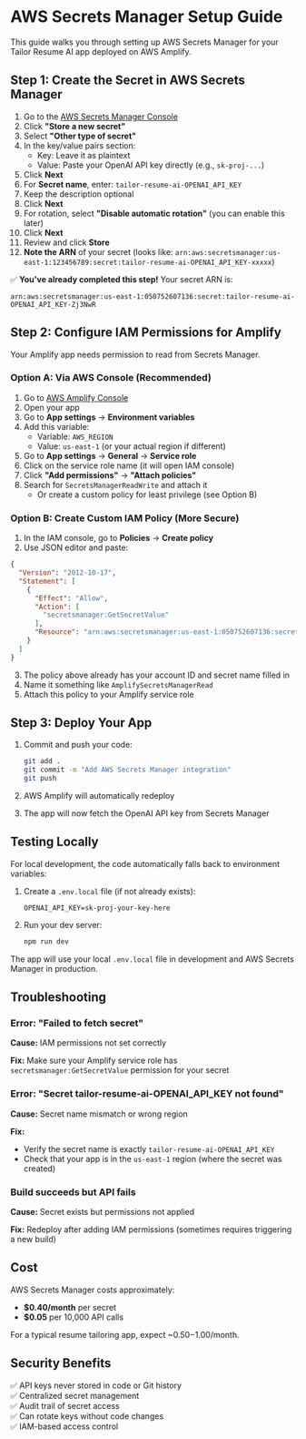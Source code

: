 # AWS Secrets Manager Setup Guide

This guide walks you through setting up AWS Secrets Manager for your Tailor Resume AI app deployed on AWS Amplify.

## Step 1: Create the Secret in AWS Secrets Manager

1. Go to the [AWS Secrets Manager Console](https://console.aws.amazon.com/secretsmanager/)
2. Click **"Store a new secret"**
3. Select **"Other type of secret"**
4. In the key/value pairs section:
   - Key: Leave it as plaintext
   - Value: Paste your OpenAI API key directly (e.g., `sk-proj-...`)
5. Click **Next**
6. For **Secret name**, enter: `tailor-resume-ai-OPENAI_API_KEY`
7. Keep the description optional
8. Click **Next**
9. For rotation, select **"Disable automatic rotation"** (you can enable this later)
10. Click **Next**
11. Review and click **Store**
12. **Note the ARN** of your secret (looks like: `arn:aws:secretsmanager:us-east-1:123456789:secret:tailor-resume-ai-OPENAI_API_KEY-xxxxx`)

   ✅ **You've already completed this step!** Your secret ARN is:
   ```
   arn:aws:secretsmanager:us-east-1:050752607136:secret:tailor-resume-ai-OPENAI_API_KEY-Zj3NwR
   ```

## Step 2: Configure IAM Permissions for Amplify

Your Amplify app needs permission to read from Secrets Manager.

### Option A: Via AWS Console (Recommended)

1. Go to [AWS Amplify Console](https://console.aws.amazon.com/amplify/)
2. Open your app
3. Go to **App settings** → **Environment variables**
4. Add this variable:
   - Variable: `AWS_REGION`
   - Value: `us-east-1` (or your actual region if different)
5. Go to **App settings** → **General** → **Service role**
6. Click on the service role name (it will open IAM console)
7. Click **"Add permissions"** → **"Attach policies"**
8. Search for `SecretsManagerReadWrite` and attach it
   - Or create a custom policy for least privilege (see Option B)

### Option B: Create Custom IAM Policy (More Secure)

1. In the IAM console, go to **Policies** → **Create policy**
2. Use JSON editor and paste:

```json
{
  "Version": "2012-10-17",
  "Statement": [
    {
      "Effect": "Allow",
      "Action": [
        "secretsmanager:GetSecretValue"
      ],
      "Resource": "arn:aws:secretsmanager:us-east-1:050752607136:secret:tailor-resume-ai-OPENAI_API_KEY-*"
    }
  ]
}
```

3. The policy above already has your account ID and secret name filled in
4. Name it something like `AmplifySecretsManagerRead`
5. Attach this policy to your Amplify service role

## Step 3: Deploy Your App

1. Commit and push your code:
   ```bash
   git add .
   git commit -m "Add AWS Secrets Manager integration"
   git push
   ```

2. AWS Amplify will automatically redeploy
3. The app will now fetch the OpenAI API key from Secrets Manager

## Testing Locally

For local development, the code automatically falls back to environment variables:

1. Create a `.env.local` file (if not already exists):
   ```
   OPENAI_API_KEY=sk-proj-your-key-here
   ```

2. Run your dev server:
   ```bash
   npm run dev
   ```

The app will use your local `.env.local` file in development and AWS Secrets Manager in production.

## Troubleshooting

### Error: "Failed to fetch secret"

**Cause:** IAM permissions not set correctly

**Fix:** Make sure your Amplify service role has `secretsmanager:GetSecretValue` permission for your secret

### Error: "Secret tailor-resume-ai-OPENAI_API_KEY not found"

**Cause:** Secret name mismatch or wrong region

**Fix:** 
- Verify the secret name is exactly `tailor-resume-ai-OPENAI_API_KEY`
- Check that your app is in the `us-east-1` region (where the secret was created)

### Build succeeds but API fails

**Cause:** Secret exists but permissions not applied

**Fix:** Redeploy after adding IAM permissions (sometimes requires triggering a new build)

## Cost

AWS Secrets Manager costs approximately:
- **$0.40/month** per secret
- **$0.05** per 10,000 API calls

For a typical resume tailoring app, expect ~$0.50-$1.00/month.

## Security Benefits

✅ API keys never stored in code or Git history  
✅ Centralized secret management  
✅ Audit trail of secret access  
✅ Can rotate keys without code changes  
✅ IAM-based access control

